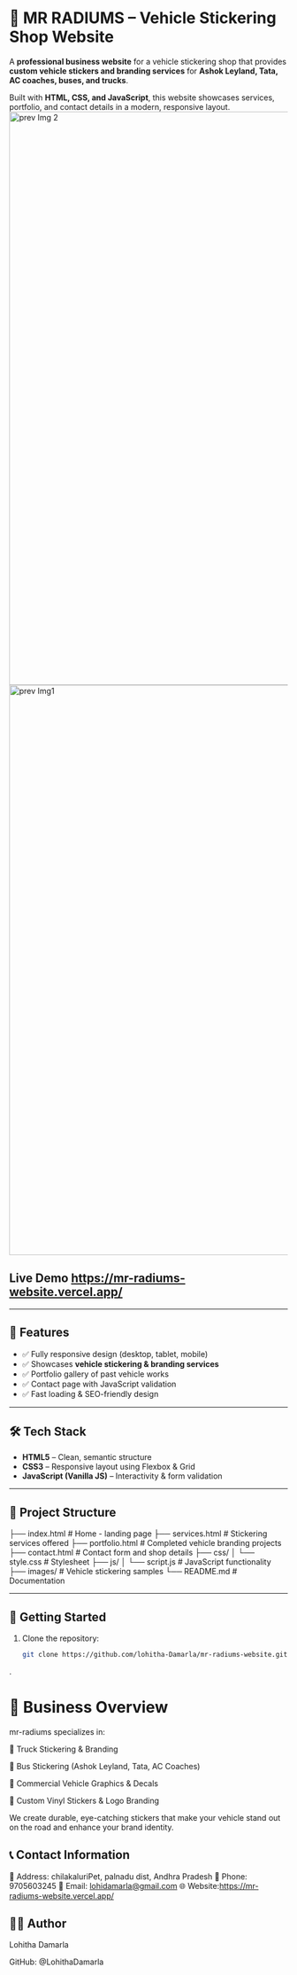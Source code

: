 # 🚚 MR RADIUMS – Vehicle Stickering Shop Website  

A **professional business website** for a vehicle stickering shop that provides **custom vehicle stickers and branding services** for **Ashok Leyland, Tata, AC coaches, buses, and trucks**.  

Built with **HTML, CSS, and JavaScript**, this website showcases services, portfolio, and contact details in a modern, responsive layout.  
<img width="1920" height="1035" alt="prev Img 2" src="https://github.com/user-attachments/assets/4b2aff2f-5e8f-4b6f-8910-41d803dda4f2" />
<img width="1920" height="1029" alt="prev Img1 " src="https://github.com/user-attachments/assets/c835e5e2-2344-4b7a-831a-3b87a18977f6" />


## Live Demo https://mr-radiums-website.vercel.app/
---

## 📌 Features  
- ✅ Fully responsive design (desktop, tablet, mobile)  
- ✅ Showcases **vehicle stickering & branding services**  
- ✅ Portfolio gallery of past vehicle works  
- ✅ Contact page with JavaScript validation  
- ✅ Fast loading & SEO-friendly design  

---

## 🛠️ Tech Stack  
- **HTML5** – Clean, semantic structure  
- **CSS3** – Responsive layout using Flexbox & Grid  
- **JavaScript (Vanilla JS)** – Interactivity & form validation  

---

## 📂 Project Structure  
├── index.html # Home - landing page
├── services.html # Stickering services offered
├── portfolio.html # Completed vehicle branding projects
├── contact.html # Contact form and shop details
├── css/
│ └── style.css # Stylesheet
├── js/
│ └── script.js # JavaScript functionality
├── images/ # Vehicle stickering samples
└── README.md # Documentation


---

## 🚀 Getting Started  
1. Clone the repository:  
   ```bash
   git clone https://github.com/lohitha-Damarla/mr-radiums-website.git

.

# 🏪 Business Overview

 mr-radiums specializes in:

🚛 Truck Stickering & Branding

🚌 Bus Stickering (Ashok Leyland, Tata, AC Coaches)

🚐 Commercial Vehicle Graphics & Decals

🎨 Custom Vinyl Stickers & Logo Branding

We create durable, eye-catching stickers that make your vehicle stand out on the road and enhance your brand identity.

## 📞 Contact Information

📍 Address: chilakaluriPet, palnadu dist, Andhra Pradesh
📱 Phone: 9705603245
📧 Email: lohidamarla@gmail.com
🌐 Website:https://mr-radiums-website.vercel.app/

## 👨‍💻 Author

Lohitha Damarla

GitHub: @LohithaDamarla

